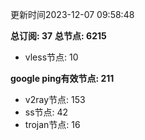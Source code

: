 更新时间2023-12-07 09:58:48

**总订阅: 37**
**总节点: 6215**
- vless节点: 10

**google ping有效节点: 211**
- v2ray节点: 153
- ss节点: 42
- trojan节点: 16
